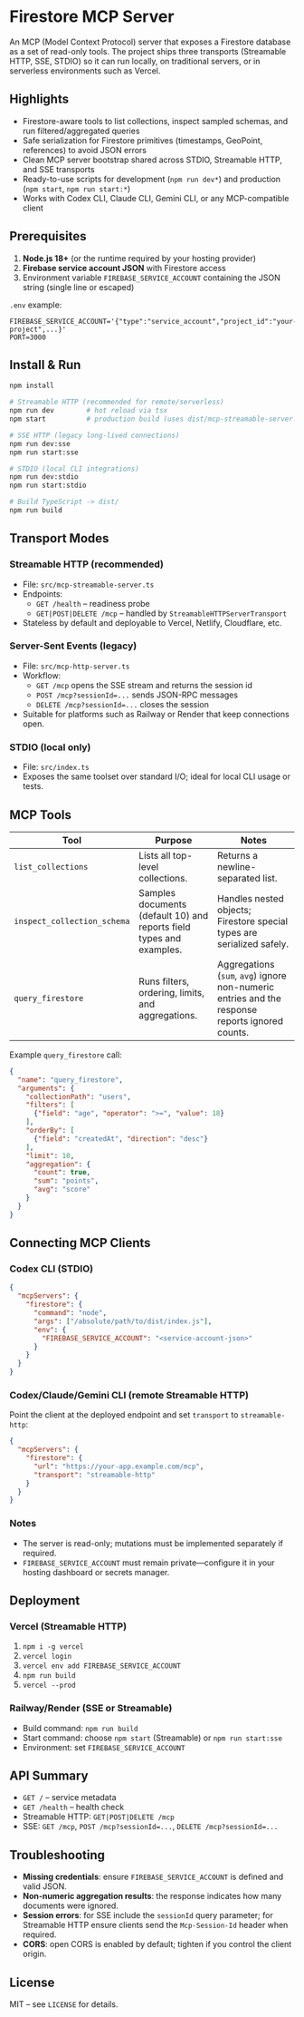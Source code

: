 # Firestore MCP Server

An MCP (Model Context Protocol) server that exposes a Firestore database as a set of read-only tools. The project ships three transports (Streamable HTTP, SSE, STDIO) so it can run locally, on traditional servers, or in serverless environments such as Vercel.

## Highlights
- Firestore-aware tools to list collections, inspect sampled schemas, and run filtered/aggregated queries
- Safe serialization for Firestore primitives (timestamps, GeoPoint, references) to avoid JSON errors
- Clean MCP server bootstrap shared across STDIO, Streamable HTTP, and SSE transports
- Ready-to-use scripts for development (`npm run dev*`) and production (`npm start`, `npm run start:*`)
- Works with Codex CLI, Claude CLI, Gemini CLI, or any MCP-compatible client

## Prerequisites
1. **Node.js 18+** (or the runtime required by your hosting provider)
2. **Firebase service account JSON** with Firestore access
3. Environment variable `FIREBASE_SERVICE_ACCOUNT` containing the JSON string (single line or escaped)

`.env` example:
```env
FIREBASE_SERVICE_ACCOUNT='{"type":"service_account","project_id":"your-project",...}'
PORT=3000
```

## Install & Run
```bash
npm install

# Streamable HTTP (recommended for remote/serverless)
npm run dev        # hot reload via tsx
npm start          # production build (uses dist/mcp-streamable-server.js)

# SSE HTTP (legacy long-lived connections)
npm run dev:sse
npm run start:sse

# STDIO (local CLI integrations)
npm run dev:stdio
npm run start:stdio

# Build TypeScript -> dist/
npm run build
```

## Transport Modes
### Streamable HTTP (recommended)
- File: `src/mcp-streamable-server.ts`
- Endpoints:
  - `GET /health` – readiness probe
  - `GET|POST|DELETE /mcp` – handled by `StreamableHTTPServerTransport`
- Stateless by default and deployable to Vercel, Netlify, Cloudflare, etc.

### Server-Sent Events (legacy)
- File: `src/mcp-http-server.ts`
- Workflow:
  - `GET /mcp` opens the SSE stream and returns the session id
  - `POST /mcp?sessionId=...` sends JSON-RPC messages
  - `DELETE /mcp?sessionId=...` closes the session
- Suitable for platforms such as Railway or Render that keep connections open.

### STDIO (local only)
- File: `src/index.ts`
- Exposes the same toolset over standard I/O; ideal for local CLI usage or tests.

## MCP Tools
| Tool | Purpose | Notes |
| ---- | ------- | ----- |
| `list_collections` | Lists all top-level collections. | Returns a newline-separated list. |
| `inspect_collection_schema` | Samples documents (default 10) and reports field types and examples. | Handles nested objects; Firestore special types are serialized safely. |
| `query_firestore` | Runs filters, ordering, limits, and aggregations. | Aggregations (`sum`, `avg`) ignore non-numeric entries and the response reports ignored counts.

Example `query_firestore` call:
```json
{
  "name": "query_firestore",
  "arguments": {
    "collectionPath": "users",
    "filters": [
      {"field": "age", "operator": ">=", "value": 18}
    ],
    "orderBy": [
      {"field": "createdAt", "direction": "desc"}
    ],
    "limit": 10,
    "aggregation": {
      "count": true,
      "sum": "points",
      "avg": "score"
    }
  }
}
```

## Connecting MCP Clients
### Codex CLI (STDIO)
```json
{
  "mcpServers": {
    "firestore": {
      "command": "node",
      "args": ["/absolute/path/to/dist/index.js"],
      "env": {
        "FIREBASE_SERVICE_ACCOUNT": "<service-account-json>"
      }
    }
  }
}
```

### Codex/Claude/Gemini CLI (remote Streamable HTTP)
Point the client at the deployed endpoint and set `transport` to `streamable-http`:
```json
{
  "mcpServers": {
    "firestore": {
      "url": "https://your-app.example.com/mcp",
      "transport": "streamable-http"
    }
  }
}
```

### Notes
- The server is read-only; mutations must be implemented separately if required.
- `FIREBASE_SERVICE_ACCOUNT` must remain private—configure it in your hosting dashboard or secrets manager.

## Deployment
### Vercel (Streamable HTTP)
1. `npm i -g vercel`
2. `vercel login`
3. `vercel env add FIREBASE_SERVICE_ACCOUNT`
4. `npm run build`
5. `vercel --prod`

### Railway/Render (SSE or Streamable)
- Build command: `npm run build`
- Start command: choose `npm start` (Streamable) or `npm run start:sse`
- Environment: set `FIREBASE_SERVICE_ACCOUNT`

## API Summary
- `GET /` – service metadata
- `GET /health` – health check
- Streamable HTTP: `GET|POST|DELETE /mcp`
- SSE: `GET /mcp`, `POST /mcp?sessionId=...`, `DELETE /mcp?sessionId=...`

## Troubleshooting
- **Missing credentials**: ensure `FIREBASE_SERVICE_ACCOUNT` is defined and valid JSON.
- **Non-numeric aggregation results**: the response indicates how many documents were ignored.
- **Session errors**: for SSE include the `sessionId` query parameter; for Streamable HTTP ensure clients send the `Mcp-Session-Id` header when required.
- **CORS**: open CORS is enabled by default; tighten if you control the client origin.

## License
MIT – see `LICENSE` for details.
